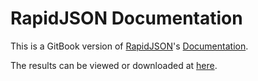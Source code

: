 # RapidJSON Documentation

This is a GitBook version of [RapidJSON](https://github.com/miloyip/rapidjson)'s [Documentation](http://miloyip.github.io/rapidjson/).

The results can be viewed or downloaded at [here](https://www.gitbook.com/book/miloyip/rapidjson/details).
